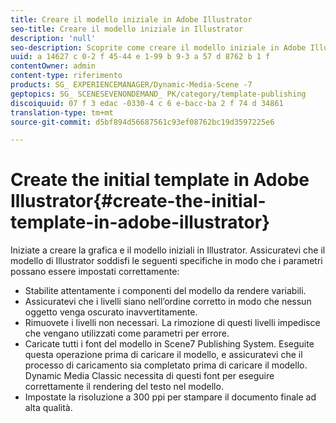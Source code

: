 ```yaml
---
title: Creare il modello iniziale in Adobe Illustrator
seo-title: Creare il modello iniziale in Illustrator
description: 'null'
seo-description: Scoprite come creare il modello iniziale in Adobe Illustrator.
uuid: a 14627 c 0-2 f 45-44 e 1-99 b 9-3 a 57 d 8762 b 1 f
contentOwner: admin
content-type: riferimento
products: SG_ EXPERIENCEMANAGER/Dynamic-Media-Scene -7
geptopics: SG_ SCENESEVENONDEMAND_ PK/category/template-publishing
discoiquuid: 07 f 3 edac -0330-4 c 6 e-bacc-ba 2 f 74 d 34861
translation-type: tm+mt
source-git-commit: d5bf894d56687561c93ef08762bc19d3597225e6

---
```



# Create the initial template in Adobe Illustrator{#create-the-initial-template-in-adobe-illustrator}

Iniziate a creare la grafica e il modello iniziali in Illustrator. Assicuratevi che il modello di Illustrator soddisfi le seguenti specifiche in modo che i parametri possano essere impostati correttamente: 

* Stabilite attentamente i componenti del modello da rendere variabili.
* Assicuratevi che i livelli siano nell’ordine corretto in modo che nessun oggetto venga oscurato inavvertitamente.
* Rimuovete i livelli non necessari. La rimozione di questi livelli impedisce che vengano utilizzati come parametri per errore.
* Caricate tutti i font del modello in Scene7 Publishing System. Eseguite questa operazione prima di caricare il modello, e assicuratevi che il processo di caricamento sia completato prima di caricare il modello. Dynamic Media Classic necessita di questi font per eseguire correttamente il rendering del testo nel modello.
* Impostate la risoluzione a 300 ppi per stampare il documento finale ad alta qualità.

